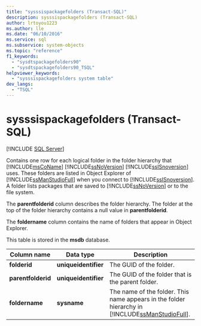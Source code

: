 ```yaml
---
title: "sysssispackagefolders (Transact-SQL)"
description: sysssispackagefolders (Transact-SQL)
author: lrtoyou1223
ms.author: lle
ms.date: "06/10/2016"
ms.service: sql
ms.subservice: system-objects
ms.topic: "reference"
f1_keywords:
  - "sysdtspackagefolders90"
  - "sysdtspackagefolders90_TSQL"
helpviewer_keywords:
  - "sysssispackagefolders system table"
dev_langs:
  - "TSQL"
---
```

# sysssispackagefolders (Transact-SQL)
[!INCLUDE [SQL Server](../../includes/applies-to-version/sqlserver.md)]

  Contains one row for each logical folder in the folder hierarchy that [!INCLUDE[msCoName](../../includes/msconame-md.md)] [!INCLUDE[ssNoVersion](../../includes/ssnoversion-md.md)] [!INCLUDE[ssISnoversion](../../includes/ssisnoversion-md.md)] uses. These folders are listed in Object Explorer of [!INCLUDE[ssManStudioFull](../../includes/ssmanstudiofull-md.md)] when you connect to [!INCLUDE[ssISnoversion](../../includes/ssisnoversion-md.md)]. A folder lists packages that are saved to [!INCLUDE[ssNoVersion](../../includes/ssnoversion-md.md)] or to the file system.  
  
 The **parentfolderid** column describes the folder hierarchy. The folder at the top of the folder hierarchy contains a null value in **parentfolderid**.  
  
 The **foldername** column contains the name of folders that appear in Object Explorer.  
  
 This table is stored in the **msdb** database.  

  
|Column name|Data type|Description|  
|-----------------|---------------|-----------------|  
|**folderid**|**uniqueidentifier**|The GUID of the folder.|  
|**parentfolderid**|**uniqueidentifier**|The GUID of the folder that is the parent folder.|  
|**foldername**|**sysname**|The name of the folder. This name appears in the folder hierarchy in [!INCLUDE[ssManStudioFull](../../includes/ssmanstudiofull-md.md)].|  
  
  
